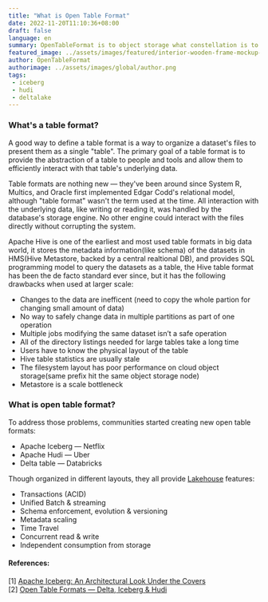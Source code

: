 ```yaml
---
title: "What is Open Table Format"
date: 2022-11-20T11:10:36+08:00
draft: false
language: en
summary: OpenTableFormat is to object storage what constellation is to stars.
featured_image: ../assets/images/featured/interior-wooden-frame-mockup-shelf-blue-wall-3d-rendering.jpeg
author: OpenTableFormat
authorimage: ../assets/images/global/author.png
tags:
 - iceberg
 - hudi
 - deltalake
---
```


### What's a table format?

A good way to define a table format is a way to organize a dataset's files to present them as a single "table". The primary goal of a table format is to provide the abstraction of a table to people and tools and allow them to efficiently interact with that table's underlying data.

Table formats are nothing new — they've been around since System R, Multics, and Oracle first implemented Edgar Codd's relational model, although "table format" wasn't the term used at the time. All interaction with the underlying data, like writing or reading it, was handled by the database's storage engine. No other engine could interact with the files directly without corrupting the system.

Apache Hive is one of the earliest and most used table formats in big data world, it stores the metadata information(like schema) of the datasets in HMS(Hive Metastore, backed by a central realtional DB), and provides SQL programming model to query the datasets as a table, the Hive table format has been the de facto standard ever since, but it has the following drawbacks when used at larger scale:

- Changes to the data are inefficent (need to copy the whole partion for changing small amount of data)
- No way to safely change data in multiple partitions as part of one operation
- Multiple jobs modifying the same dataset isn’t a safe operation
- All of the directory listings needed for large tables take a long time
- Users have to know the physical layout of the table
- Hive table statistics are usually stale
- The filesystem layout has poor performance on cloud object storage(same prefix hit the same object storage node)
- Metastore is a scale bottleneck

### What is open table format?

To address those problems, communities started creating new open table formats:

- Apache Iceberg — Netflix
- Apache Hudi — Uber
- Delta table — Databricks

Though organized in different layouts, they all provide [Lakehouse](https://www.cidrdb.org/cidr2021/papers/cidr2021_paper17.pdf) features:

- Transactions (ACID)
- Unified Batch & streaming
- Schema enforcement, evolution & versioning
- Metadata scaling
- Time Travel
- Concurrent read & write
- Independent consumption from storage


#### References:

[1] [Apache Iceberg: An Architectural Look Under the Covers](https://www.dremio.com/resources/guides/apache-iceberg-an-architectural-look-under-the-covers/)<br>
[2] [Open Table Formats — Delta, Iceberg & Hudi](https://medium.com/geekculture/open-table-formats-delta-iceberg-hudi-732f682ec0bb)
